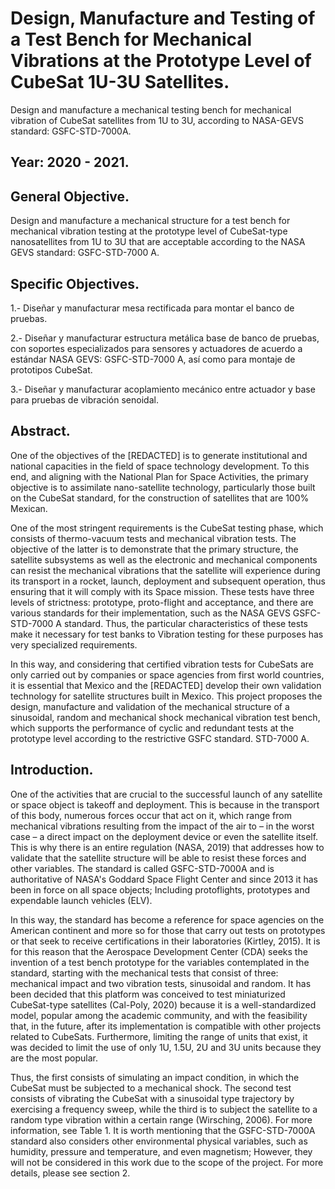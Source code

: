 # Design, Manufacture and Testing of a Test Bench for Mechanical Vibrations at the Prototype Level of CubeSat 1U-3U Satellites. 
Design and manufacture a mechanical testing bench for mechanical vibration of CubeSat satellites from 1U to 3U, according to NASA-GEVS standard: GSFC-STD-7000A.

## Year: 2020 - 2021.

## General Objective. 

Design and manufacture a mechanical structure for a test bench for mechanical vibration testing at the prototype level of CubeSat-type nanosatellites from 1U to 3U that are acceptable according to the NASA GEVS standard: GSFC-STD-7000 A.

## Specific Objectives. 

1.- Diseñar y manufacturar mesa rectificada para montar el banco de pruebas.

2.- Diseñar y manufacturar estructura metálica base de banco de pruebas, con soportes especializados para sensores y actuadores de acuerdo a estándar NASA GEVS: GSFC-STD-7000 A, así como para montaje de prototipos CubeSat.

3.- Diseñar y manufacturar acoplamiento mecánico entre actuador y base para pruebas de vibración senoidal. 

## Abstract. 

One of the objectives of the [REDACTED] is to generate institutional and national capacities in the field of space technology development. To this end, and aligning with the National Plan for Space Activities, the primary objective is to assimilate nano-satellite technology, particularly those built on the CubeSat standard, for the construction of satellites that are 100% Mexican.

One of the most stringent requirements is the CubeSat testing phase, which consists of thermo-vacuum tests and mechanical vibration tests. The objective of the latter is to demonstrate that the primary structure, the satellite subsystems as well as the electronic and mechanical components can resist the mechanical vibrations that the satellite will experience during its transport in a rocket, launch, deployment and subsequent operation, thus ensuring that it will comply with its Space mission. These tests have three levels of strictness: prototype, proto-flight and acceptance, and there are various standards for their implementation, such as the NASA GEVS GSFC-STD-7000 A standard. Thus, the particular characteristics of these tests make it necessary for test banks to Vibration testing for these purposes has very specialized requirements.

In this way, and considering that certified vibration tests for CubeSats are only carried out by companies or space agencies from first world countries, it is essential that Mexico and the [REDACTED] develop their own validation technology for satellite structures built in Mexico. This project proposes the design, manufacture and validation of the mechanical structure of a sinusoidal, random and mechanical shock mechanical vibration test bench, which supports the performance of cyclic and redundant tests at the prototype level according to the restrictive GSFC standard. STD-7000 A.

## Introduction. 

One of the activities that are crucial to the successful launch of any satellite or space object is takeoff and deployment. This is because in the transport of this body, numerous forces occur that act on it, which range from mechanical vibrations resulting from the impact of the air to – in the worst case – a direct impact on the deployment device or even the satellite itself.
This is why there is an entire regulation (NASA, 2019) that addresses how to validate that the satellite structure will be able to resist these forces and other variables. The standard is called GSFC-STD-7000A and is authoritative of NASA's Goddard Space Flight Center and since 2013 it has been in force on all space objects; Including protoflights, prototypes and expendable launch vehicles (ELV).

In this way, the standard has become a reference for space agencies on the American continent and more so for those that carry out tests on prototypes or that seek to receive certifications in their laboratories (Kirtley, 2015). It is for this reason that the Aerospace Development Center (CDA) seeks the
invention of a test bench prototype for the variables contemplated in the standard, starting with the mechanical tests that consist of three: mechanical impact and two vibration tests, sinusoidal and random. It has been decided that this platform was conceived to test miniaturized CubeSat-type satellites (Cal-Poly, 2020) because it is a well-standardized model, popular among the academic community, and with the feasibility that, in the future, after its implementation is compatible with other projects
related to CubeSats. Furthermore, limiting the range of units that exist, it was decided to limit the use of only 1U, 1.5U, 2U and 3U units because they are the most popular.

Thus, the first consists of simulating an impact condition, in which the CubeSat must be subjected to a mechanical shock. The second test consists of vibrating the CubeSat with a sinusoidal type trajectory by exercising a frequency sweep, while the third is to subject the satellite to a random type vibration within a certain range (Wirsching, 2006). For more
information, see Table 1. It is worth mentioning that the GSFC-STD-7000A standard also considers other environmental physical variables, such as humidity, pressure and temperature, and even magnetism; However, they will not be considered in this work due to the scope of the project. For more details, please see section 2.
